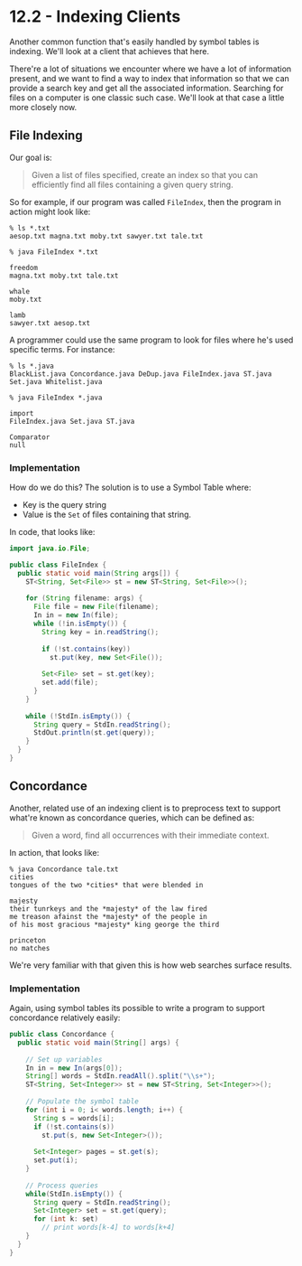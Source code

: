 # 12.2 - Indexing Clients

Another common function that's easily handled by symbol tables is indexing. We'll look at a client that achieves that here.

There're a lot of situations we encounter where we have a lot of information present, and we want to find a way to index that information so that we can provide a search key and get all the associated information. Searching for files on a computer is one classic such case. We'll look at that case a little more closely now.

## File Indexing

Our goal is:

> Given a list of files specified, create an index so that you can efficiently find all files containing a given query string.
 
So for example, if our program was called `FileIndex`, then the program in action might look like:

```
% ls *.txt
aesop.txt magna.txt moby.txt sawyer.txt tale.txt

% java FileIndex *.txt 

freedom
magna.txt moby.txt tale.txt

whale
moby.txt

lamb
sawyer.txt aesop.txt
```

A programmer could use the same program to look for files where he's used specific terms. For instance:

```
% ls *.java
BlackList.java Concordance.java DeDup.java FileIndex.java ST.java Set.java Whitelist.java

% java FileIndex *.java

import
FileIndex.java Set.java ST.java

Comparator
null
```

### Implementation

How do we do this? The solution is to use a Symbol Table where:
* Key is the query string
* Value is the `Set` of files containing that string.

In code, that looks like:

```Java
import java.io.File;

public class FileIndex {
  public static void main(String args[]) {
    ST<String, Set<File>> st = new ST<String, Set<File>>();
    
    for (String filename: args) {
      File file = new File(filename);
      In in = new In(file);
      while (!in.isEmpty()) {
        String key = in.readString();
        
        if (!st.contains(key))
          st.put(key, new Set<File());
        
        Set<File> set = st.get(key);
        set.add(file);
      }
    }
    
    while (!StdIn.isEmpty()) {
      String query = StdIn.readString();
      StdOut.println(st.get(query));
    }
  }
}
```

## Concordance

Another, related use of an indexing client is to preprocess text to support what're known as concordance queries, which can be defined as:

> Given a word, find all occurrences with their immediate context.
 
In action, that looks like:

```
% java Concordance tale.txt
cities
tongues of the two *cities* that were blended in

majesty
their tunrkeys and the *majesty* of the law fired
me treason afainst the *majesty* of the people in
of his most gracious *majesty* king george the third

princeton
no matches
```

We're very familiar with that given this is how web searches surface results.

### Implementation

Again, using symbol tables its possible to write a program to support concordance relatively easily:

```Java
public class Concordance {
  public static void main(String[] args) {
    
    // Set up variables
    In in = new In(args[0]);
    String[] words = StdIn.readAll().split("\\s+");
    ST<String, Set<Integer>> st = new ST<String, Set<Integer>>();
    
    // Populate the symbol table
    for (int i = 0; i< words.length; i++) {
      String s = words[i];
      if (!st.contains(s))
        st.put(s, new Set<Integer>());
      
      Set<Integer> pages = st.get(s);
      set.put(i);
    }
    
    // Process queries
    while(StdIn.isEmpty()) {
      String query = StdIn.readString();
      Set<Integer> set = st.get(query);
      for (int k: set)
        // print words[k-4] to words[k+4]
    }
  }
}
```